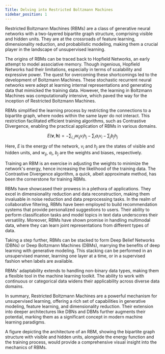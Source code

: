 ```yaml
---
Title: Delving into Restricted Boltzmann Machines
sidebar_position: 1
---
```


Restricted Boltzmann Machines (RBMs) are a class of generative neural networks with a two-layered bipartite graph structure, comprising visible and hidden units. They are at the crossroads of feature learning, dimensionality reduction, and probabilistic modeling, making them a crucial player in the landscape of unsupervised learning.

The origins of RBMs can be traced back to Hopfield Networks, an early attempt to model associative memory. Though ingenious, Hopfield Networks had their limitations, especially in terms of scalability and expressive power. The quest for overcoming these shortcomings led to the development of Boltzmann Machines. These stochastic recurrent neural networks were adept at learning internal representations and generating data that mimicked the training data. However, the learning in Boltzmann Machines was computationally intensive, which paved the way for the inception of Restricted Boltzmann Machines. 

RBMs simplified the learning process by restricting the connections to a bipartite graph, where nodes within the same layer do not interact. This restriction facilitated efficient training algorithms, such as Contrastive Divergence, enabling the practical application of RBMs in various domains.

$$
E(\mathbf{v}, \mathbf{h}) = - \sum_{i,j} w_{ij} v_i h_j - \sum_i a_i v_i - \sum_j b_j h_j
$$

Here, $E$ is the energy of the network, $v_i$ and $h_j$ are the states of visible and hidden units, and $w_{ij}$, $a_i$, $b_j$ are the weights and biases, respectively.

Training an RBM is an exercise in adjusting the weights to minimize the network's energy, hence increasing the likelihood of the training data. The Contrastive Divergence algorithm, a quick, albeit approximate method, has been the cornerstone for training RBMs.

RBMs have showcased their prowess in a plethora of applications. They excel in dimensionality reduction and data reconstruction, making them invaluable in noise reduction and data preprocessing tasks. In the realm of collaborative filtering, RBMs have been employed to build recommendation systems that provide personalized suggestions to users. Their ability to perform classification tasks and model topics in text data underscores their versatility. Moreover, RBMs have shown promise in handling multimodal data, where they can learn joint representations from different types of data.

Taking a step further, RBMs can be stacked to form Deep Belief Networks (DBNs) or Deep Boltzmann Machines (DBMs), marrying the benefits of deep learning with generative modeling. This stacking can be performed in an unsupervised manner, learning one layer at a time, or in a supervised fashion when labels are available.

RBMs' adaptability extends to handling non-binary data types, making them a flexible tool in the machine learning toolkit. The ability to work with continuous or categorical data widens their applicability across diverse data domains.

In summary, Restricted Boltzmann Machines are a powerful mechanism for unsupervised learning, offering a rich set of capabilities in generative modeling, feature learning, and dimensionality reduction. Their extension into deeper architectures like DBNs and DBMs further augments their potential, marking them as a significant concept in modern machine learning paradigms.

A figure depicting the architecture of an RBM, showing the bipartite graph structure with visible and hidden units, alongside the energy function and the training process, would provide a comprehensive visual insight into the mechanics of RBMs.